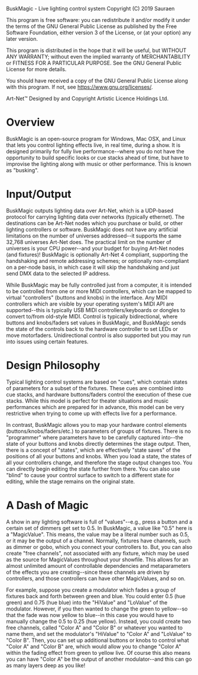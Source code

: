 BuskMagic - Live lighting control system
Copyright (C) 2019 Sauraen

This program is free software: you can redistribute it and/or modify
it under the terms of the GNU General Public License as published by
the Free Software Foundation, either version 3 of the License, or
(at your option) any later version.

This program is distributed in the hope that it will be useful,
but WITHOUT ANY WARRANTY; without even the implied warranty of
MERCHANTABILITY or FITNESS FOR A PARTICULAR PURPOSE.  See the
GNU General Public License for more details.

You should have received a copy of the GNU General Public License
along with this program. If not, see <https://www.gnu.org/licenses/>.

Art-Net™ Designed by and Copyright Artistic Licence Holdings Ltd.

# Overview

BuskMagic is an open-source program for Windows, Mac OSX, and Linux that lets
you control lighting effects live, in real time, during a show. It is designed
primarily for fully live performance--where you do not have the opportunity to
build specific looks or cue stacks ahead of time, but have to improvise the
lighting along with music or other performance. This is known as "busking".

# Input/Output

BuskMagic outputs lighting data over Art-Net, which is a UDP-based protocol
for carrying lighting data over networks (typically ethernet). The destinations
can be Art-Net nodes which you purchase or build, or other lighting controllers
or software. BuskMagic does not have any artificial limitations on the number
of universes addressed--it supports the same 32,768 universes Art-Net does. The
practical limit on the number of universes is your CPU power--and your budget
for buying Art-Net nodes (and fixtures)! BuskMagic is optionally Art-Net 4
compliant, supporting the handshaking and remote addressing schemes; or 
optionally non-compliant on a per-node basis, in which case it will skip the 
handshaking and just send DMX data to the selected IP address.

While BuskMagic may be fully controlled just from a computer, it is intended to
be controlled from one or more MIDI controllers, which can be mapped to virtual
"controllers" (buttons and knobs) in the interface. Any MIDI controllers which
are visible by your operating system's MIDI API are supported--this is typically
USB MIDI controllers/keyboards or dongles to convert to/from old-style MIDI.
Control is typically bidirectional, where buttons and knobs/faders set values in
BuskMagic, and BuskMagic sends the state of the controls back to the hardware
controller to set LEDs or move motorfaders. Unidirectional control is also
supported but you may run into issues using certain features.

# Design Philosophy

Typical lighting control systems are based on "cues", which contain states of
parameters for a subset of the fixtures. These cues are combined into cue
stacks, and hardware buttons/faders control the execution of these cue stacks.
While this model is perfect for theater situations and music performances which
are prepared for in advance, this model can be very restrictive when trying to
come up with effects live for a performance.

In contrast, BuskMagic allows you to map your hardware control elements
(buttons/knobs/faders/etc.) to parameters of groups of fixtures. There is no
"programmer" where parameters have to be carefully captured into--the state of
your buttons and knobs directly determines the stage output. Then, there is a
concept of "states", which are effectively "state saves" of the positions of all
your buttons and knobs. When you load a state, the states of all your
controllers change, and therefore the stage output changes too. You can directly
begin editing the state further from there. You can also use "blind" to cause
your control surface to switch to a different state for editing, while the stage
remains on the original state.

# A Dash of Magic

A show in any lighting software is full of "values"--e.g., press a button and
a certain set of dimmers get set to 0.5. In BuskMagic, a value like "0.5" here
is a "MagicValue". This means, the value may be a literal number such as 0.5,
or it may be the output of a channel. Normally, fixtures have channels, such as
dimmer or gobo, which you connect your controllers to. But, you can also create
"free channels", not associated with any fixture, which may be used as the
source for MagicValues throughout your showfile. This allows for an almost 
unlimited amount of controllable dependencies and metaparameters of the effects
you are creating--since these channels are driven by controllers, and those
controllers can have other MagicValues, and so on.

For example, suppose you create a modulator which fades a group of fixtures back
and forth between green and blue. You could enter 0.5 (hue green) and 0.75 (hue
blue) into the "HiValue" and "LoValue" of the modulator. However, if you then
wanted to change the green to yellow--so that the fade was now yellow to
blue--in this case you would have to manually change the 0.5 to 0.25 (hue
yellow). Instead, you could create two free channels, called "Color A" and
"Color B" or whatever you wanted to name them, and set the modulator's "HiValue"
to "Color A" and "LoValue" to "Color B". Then, you can set up additional buttons
or knobs to control what "Color A" and "Color B" are, which would allow you to
change "Color A" within the fading effect from green to yellow live. Of course
this also means you can have "Color A" be the output of another modulator--and
this can go as many layers deep as you like!
